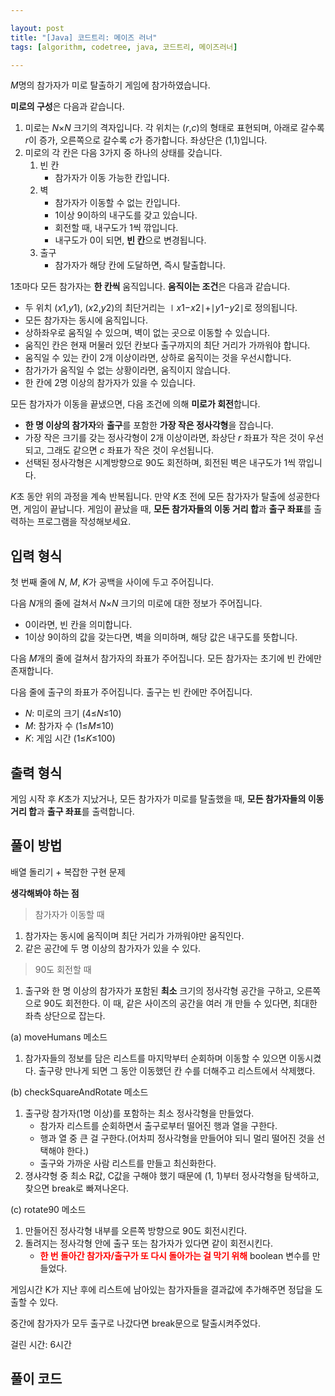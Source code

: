 ```yaml
---

layout: post
title: "[Java] 코드트리: 메이즈 러너"
tags: [algorithm, codetree, java, 코드트리, 메이즈러너]

---
```


*M*명의 참가자가 미로 탈출하기 게임에 참가하였습니다.

**미로의 구성**은 다음과 같습니다.

1. 미로는 *N*×*N* 크기의 격자입니다. 각 위치는 (*r*,*c*)의 형태로 표현되며, 아래로 갈수록 *r*이 증가, 오른쪽으로 갈수록 *c*가 증가합니다. 좌상단은 (1,1)입니다.
2. 미로의 각 칸은 다음 3가지 중 하나의 상태를 갖습니다.
   1. 빈 칸
      - 참가자가 이동 가능한 칸입니다.
   2. 벽
      - 참가자가 이동할 수 없는 칸입니다.
      - 1이상 9이하의 내구도를 갖고 있습니다.
      - 회전할 때, 내구도가 1씩 깎입니다.
      - 내구도가 0이 되면, **빈 칸**으로 변경됩니다.
   3. 출구
      - 참가자가 해당 칸에 도달하면, 즉시 탈출합니다.

1초마다 모든 참가자는 **한 칸씩** 움직입니다. **움직이는 조건**은 다음과 같습니다.

- 두 위치 (*x*1,*y*1), (*x*2,*y*2)의 최단거리는 ∣*x*1−*x*2∣+∣*y*1−*y*2∣로 정의됩니다.
- 모든 참가자는 동시에 움직입니다.
- 상하좌우로 움직일 수 있으며, 벽이 없는 곳으로 이동할 수 있습니다.
- 움직인 칸은 현재 머물러 있던 칸보다 출구까지의 최단 거리가 가까워야 합니다.
- 움직일 수 있는 칸이 2개 이상이라면, 상하로 움직이는 것을 우선시합니다.
- 참가가가 움직일 수 없는 상황이라면, 움직이지 않습니다.
- 한 칸에 2명 이상의 참가자가 있을 수 있습니다.

모든 참가자가 이동을 끝냈으면, 다음 조건에 의해 **미로가 회전**합니다.

- **한 명 이상의 참가자**와 **출구**를 포함한 **가장 작은 정사각형**을 잡습니다.
- 가장 작은 크기를 갖는 정사각형이 2개 이상이라면, 좌상단 *r* 좌표가 작은 것이 우선되고, 그래도 같으면 *c* 좌표가 작은 것이 우선됩니다.
- 선택된 정사각형은 시계방향으로 90도 회전하며, 회전된 벽은 내구도가 1씩 깎입니다.

*K*초 동안 위의 과정을 계속 반복됩니다. 만약 *K*초 전에 모든 참가자가 탈출에 성공한다면, 게임이 끝납니다. 게임이 끝났을 때, **모든 참가자들의 이동 거리 합**과 **출구 좌표**를 출력하는 프로그램을 작성해보세요.

## 입력 형식

첫 번째 줄에 *N*, *M*, *K*가 공백을 사이에 두고 주어집니다.

다음 *N*개의 줄에 걸쳐서 *N*×*N* 크기의 미로에 대한 정보가 주어집니다.

- 0이라면, 빈 칸을 의미합니다.
- 1이상 9이하의 값을 갖는다면, 벽을 의미하며, 해당 값은 내구도를 뜻합니다.

다음 *M*개의 줄에 걸쳐서 참가자의 좌표가 주어집니다. 모든 참가자는 초기에 빈 칸에만 존재합니다.

다음 줄에 출구의 좌표가 주어집니다. 출구는 빈 칸에만 주어집니다.

- *N*: 미로의 크기 (4≤*N*≤10)
- *M*: 참가자 수 (1≤*M*≤10)
- *K*: 게임 시간 (1≤*K*≤100)

## 출력 형식

게임 시작 후 *K*초가 지났거나, 모든 참가자가 미로를 탈출했을 때, **모든 참가자들의 이동 거리 합**과 **출구 좌표**를 출력합니다.

## 풀이 방법

배열 돌리기 + 복잡한 구현 문제



**생각해봐야 하는 점**

> 참가자가 이동할 때

1. 참가자는 동시에 움직이며 최단 거리가 가까워야만 움직인다.
2. 같은 공간에 두 명 이상의 참가자가 있을 수 있다.



> 90도 회전할 때

1)  출구와 한 명 이상의 참가자가 포함된 **최소** 크기의 정사각형 공간을 구하고, 오른쪽으로 90도 회전한다. 이 때, 같은 사이즈의 공간을 여러 개 만들 수 있다면, 최대한 좌측 상단으로 잡는다.



(a) moveHumans 메소드

1. 참가자들의 정보를 담은 리스트를 마지막부터 순회하며 이동할 수 있으면 이동시켰다. 출구랑 만나게 되면 그 동안 이동했던 칸 수를 더해주고 리스트에서 삭제했다.




(b) checkSquareAndRotate 메소드

1. 출구랑 참가자(1명 이상)를 포함하는 최소 정사각형을 만들었다.
   * 참가자 리스트를 순회하면서 출구로부터 떨어진 행과 열을 구한다.
   * 행과 열 중 큰 걸 구한다.(어차피 정사각형을 만들어야 되니 멀리 떨어진 것을 선택해야 한다.)
   * 출구와 가까운 사람 리스트를 만들고 최신화한다.
2. 졍샤갹형 중 최소 R값, C값을 구해야 했기 때문에 (1, 1)부터 정사각형을 탐색하고, 찾으면 break로 빠져나온다.



(c) rotate90 메소드

1. 만들어진 정사각형 내부를 오른쪽 방향으로 90도 회전시킨다.
2. 돌려지는 정사각형 안에 출구 또는 참가자가 있다면 같이 회전시킨다.
   * **<span style="color: red">한 번 돌아간 참가자/출구가 또 다시 돌아가는 걸 막기 위해</span>** boolean 변수를 만들었다.



게임시간 K가 지난 후에 리스트에 남아있는 참가자들을 결과값에 추가해주면 정답을 도출할 수 있다.

중간에 참가자가 모두 출구로 나갔다면 break문으로 탈출시켜주었다.



걸린 시간: 6시간

## 풀이 코드

<script src="https://gist.github.com/piacu/3c6985951688c1c2cdf14555a73236f2.js"></script>

